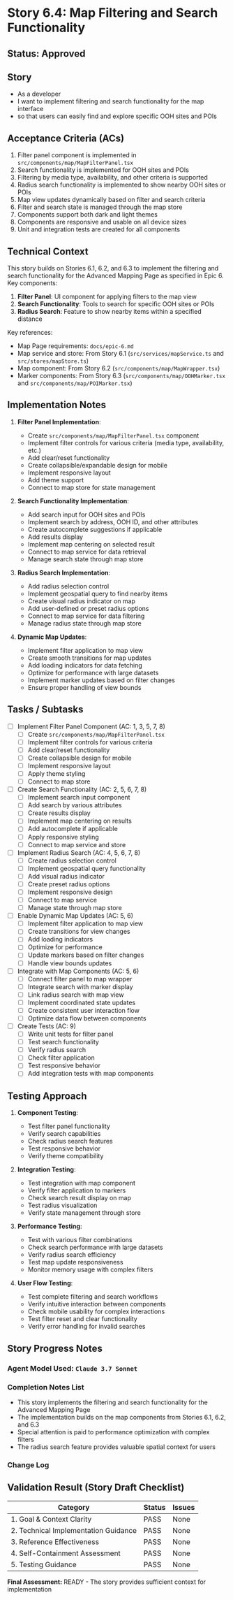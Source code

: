 # Story 6.4: Map Filtering and Search Functionality

## Status: Approved

## Story

- As a developer
- I want to implement filtering and search functionality for the map interface
- so that users can easily find and explore specific OOH sites and POIs

## Acceptance Criteria (ACs)

1. Filter panel component is implemented in `src/components/map/MapFilterPanel.tsx`
2. Search functionality is implemented for OOH sites and POIs
3. Filtering by media type, availability, and other criteria is supported
4. Radius search functionality is implemented to show nearby OOH sites or POIs
5. Map view updates dynamically based on filter and search criteria
6. Filter and search state is managed through the map store
7. Components support both dark and light themes
8. Components are responsive and usable on all device sizes
9. Unit and integration tests are created for all components

## Technical Context

This story builds on Stories 6.1, 6.2, and 6.3 to implement the filtering and search functionality for the Advanced Mapping Page as specified in Epic 6. Key components:

1. **Filter Panel**: UI component for applying filters to the map view
2. **Search Functionality**: Tools to search for specific OOH sites or POIs
3. **Radius Search**: Feature to show nearby items within a specified distance

Key references:
- Map Page requirements: `docs/epic-6.md`
- Map service and store: From Story 6.1 (`src/services/mapService.ts` and `src/stores/mapStore.ts`)
- Map component: From Story 6.2 (`src/components/map/MapWrapper.tsx`)
- Marker components: From Story 6.3 (`src/components/map/OOHMarker.tsx` and `src/components/map/POIMarker.tsx`)

## Implementation Notes

1. **Filter Panel Implementation**:
   - Create `src/components/map/MapFilterPanel.tsx` component
   - Implement filter controls for various criteria (media type, availability, etc.)
   - Add clear/reset functionality
   - Create collapsible/expandable design for mobile
   - Implement responsive layout
   - Add theme support
   - Connect to map store for state management

2. **Search Functionality Implementation**:
   - Add search input for OOH sites and POIs
   - Implement search by address, OOH ID, and other attributes
   - Create autocomplete suggestions if applicable
   - Add results display
   - Implement map centering on selected result
   - Connect to map service for data retrieval
   - Manage search state through map store

3. **Radius Search Implementation**:
   - Add radius selection control
   - Implement geospatial query to find nearby items
   - Create visual radius indicator on map
   - Add user-defined or preset radius options
   - Connect to map service for data filtering
   - Manage radius state through map store

4. **Dynamic Map Updates**:
   - Implement filter application to map view
   - Create smooth transitions for map updates
   - Add loading indicators for data fetching
   - Optimize for performance with large datasets
   - Implement marker updates based on filter changes
   - Ensure proper handling of view bounds

## Tasks / Subtasks

- [ ] Implement Filter Panel Component (AC: 1, 3, 5, 7, 8)
  - [ ] Create `src/components/map/MapFilterPanel.tsx`
  - [ ] Implement filter controls for various criteria
  - [ ] Add clear/reset functionality
  - [ ] Create collapsible design for mobile
  - [ ] Implement responsive layout
  - [ ] Apply theme styling
  - [ ] Connect to map store

- [ ] Create Search Functionality (AC: 2, 5, 6, 7, 8)
  - [ ] Implement search input component
  - [ ] Add search by various attributes
  - [ ] Create results display
  - [ ] Implement map centering on results
  - [ ] Add autocomplete if applicable
  - [ ] Apply responsive styling
  - [ ] Connect to map service and store

- [ ] Implement Radius Search (AC: 4, 5, 6, 7, 8)
  - [ ] Create radius selection control
  - [ ] Implement geospatial query functionality
  - [ ] Add visual radius indicator
  - [ ] Create preset radius options
  - [ ] Implement responsive design
  - [ ] Connect to map service
  - [ ] Manage state through map store

- [ ] Enable Dynamic Map Updates (AC: 5, 6)
  - [ ] Implement filter application to map view
  - [ ] Create transitions for view changes
  - [ ] Add loading indicators
  - [ ] Optimize for performance
  - [ ] Update markers based on filter changes
  - [ ] Handle view bounds updates

- [ ] Integrate with Map Components (AC: 5, 6)
  - [ ] Connect filter panel to map wrapper
  - [ ] Integrate search with marker display
  - [ ] Link radius search with map view
  - [ ] Implement coordinated state updates
  - [ ] Create consistent user interaction flow
  - [ ] Optimize data flow between components

- [ ] Create Tests (AC: 9)
  - [ ] Write unit tests for filter panel
  - [ ] Test search functionality
  - [ ] Verify radius search
  - [ ] Check filter application
  - [ ] Test responsive behavior
  - [ ] Add integration tests with map components

## Testing Approach

1. **Component Testing**:
   - Test filter panel functionality
   - Verify search capabilities
   - Check radius search features
   - Test responsive behavior
   - Verify theme compatibility

2. **Integration Testing**:
   - Test integration with map component
   - Verify filter application to markers
   - Check search result display on map
   - Test radius visualization
   - Verify state management through store

3. **Performance Testing**:
   - Test with various filter combinations
   - Check search performance with large datasets
   - Verify radius search efficiency
   - Test map update responsiveness
   - Monitor memory usage with complex filters

4. **User Flow Testing**:
   - Test complete filtering and search workflows
   - Verify intuitive interaction between components
   - Check mobile usability for complex interactions
   - Test filter reset and clear functionality
   - Verify error handling for invalid searches

## Story Progress Notes

### Agent Model Used: `Claude 3.7 Sonnet`

### Completion Notes List

- This story implements the filtering and search functionality for the Advanced Mapping Page
- The implementation builds on the map components from Stories 6.1, 6.2, and 6.3
- Special attention is paid to performance optimization with complex filters
- The radius search feature provides valuable spatial context for users

### Change Log

## Validation Result (Story Draft Checklist)

| Category                             | Status | Issues |
| ------------------------------------ | ------ | ------ |
| 1. Goal & Context Clarity            | PASS   | None   |
| 2. Technical Implementation Guidance | PASS   | None   |
| 3. Reference Effectiveness           | PASS   | None   |
| 4. Self-Containment Assessment       | PASS   | None   |
| 5. Testing Guidance                  | PASS   | None   |

**Final Assessment:** READY - The story provides sufficient context for implementation 